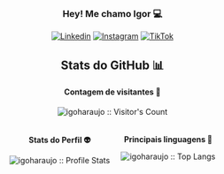 <div align=center>

### Hey! Me chamo Igor 💻

[![Linkedin](https://img.shields.io/badge/LinkedIn-0077B5?style=for-the-badge&logo=linkedin&logoColor=white)](https://br.linkedin.com/in/igor-ferreira-desenvolvedor?trk=people-guest_people_search-card)
[![Instagram](https://img.shields.io/badge/Instagram-E4405F?style=for-the-badge&logo=instagram&logoColor=white)](https://www.instagram.com/seu_usuario_do_instagram)
[![TikTok](https://img.shields.io/badge/TikTok-000000?style=for-the-badge&logo=tiktok&logoColor=white)](https://www.tiktok.com/@seu_usuario_do_tiktok)

</div>



<h2 align="center">Stats do GitHub 📊</h2>

<h4 align="center">Contagem de visitantes 👀</h4>

<p align="center"><img src="https://profile-counter.glitch.me/igoharaujo/count.svg" alt="igoharaujo :: Visitor's Count" /></p>

<div style="display: flex; justify-content: center;">
    <div style="margin-right: 10px;">
        <h4 align="center" style="margin-bottom: 10px;">Stats do Perfil 👽</h4>
        <p align="center"><img src="https://github-readme-stats.vercel.app/api?username=igoharaujo&show_icons=true&title_color=fff&icon_color=79ff97&text_color=9f9f9f&bg_color=151515" alt="igoharaujo :: Profile Stats" /></p>
    </div>
    <div style="margin-left: 10px;">
        <h4 align="center" style="margin-bottom: 10px;">Principais linguagens 👅</h4>
        <p align="center"><img src="https://github-readme-stats.vercel.app/api/top-langs/?username=igoharaujo&theme=tokyonight&layout=compact" alt="igoharaujo :: Top Langs" /></p>
    </div>
</div>







